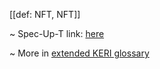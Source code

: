 [[def: NFT, NFT]]

~ Spec-Up-T link: <a href='https://weboftrust.github.io/WOT-terms/docs/glossary/NFT'>here</a>

~ More in <a href="https://weboftrust.github.io/WOT-terms/docs/glossary/NFT">extended KERI glossary</a>

